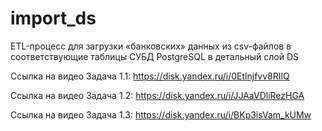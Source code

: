 # import_ds
ETL-процесс для загрузки «банковских» данных из csv-файлов в соответствующие таблицы СУБД PostgreSQL в детальный слой DS

Ссылка на видео Задача 1.1: https://disk.yandex.ru/i/0Etlnjfvv8RIlQ

Ссылка на видео Задача 1.2: https://disk.yandex.ru/i/JJAaVDliRezHGA

Ссылка на видео Задача 1.3: https://disk.yandex.ru/i/BKp3isVam_kUMw
